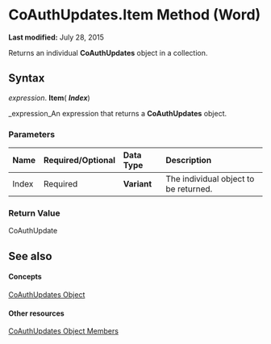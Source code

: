 
# CoAuthUpdates.Item Method (Word)

 **Last modified:** July 28, 2015

Returns an individual  **CoAuthUpdates** object in a collection.

## Syntax

 _expression_. **Item**( **_Index_**)

 _expression_An expression that returns a  **CoAuthUpdates** object.


### Parameters



|**Name**|**Required/Optional**|**Data Type**|**Description**|
|:-----|:-----|:-----|:-----|
|Index|Required| **Variant**|The individual object to be returned.|

### Return Value

CoAuthUpdate


## See also


#### Concepts


 [CoAuthUpdates Object](4a164415-0c6c-213b-da94-744e2394d1ef.md)
#### Other resources


 [CoAuthUpdates Object Members](052ea569-bf8a-4ca5-eb02-a2f955308b73.md)

